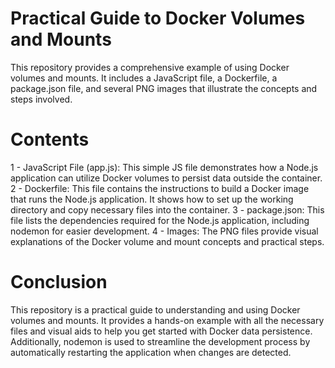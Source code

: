 # Practical Guide to Docker Volumes and Mounts

This repository provides a comprehensive example of using Docker volumes and mounts. It includes a JavaScript file, a Dockerfile, a package.json file, and several PNG images that illustrate the concepts and steps involved.

# Contents

1 - JavaScript File (app.js): This simple JS file demonstrates how a Node.js application can utilize Docker volumes to persist data outside the container.
2 - Dockerfile: This file contains the instructions to build a Docker image that runs the Node.js application. It shows how to set up the working directory and copy 
    necessary files into the container.
3 - package.json: This file lists the dependencies required for the Node.js application, including nodemon for easier development.
4 - Images: The PNG files provide visual explanations of the Docker volume and mount concepts and practical steps.

# Conclusion

This repository is a practical guide to understanding and using Docker volumes and mounts. It provides a hands-on example with all the necessary files and visual aids to help you get started with Docker data persistence. Additionally, nodemon is used to streamline the development process by automatically restarting the application when changes are detected.
